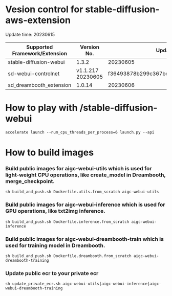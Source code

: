 # Vesion control for stable-diffusion-aws-extension

Update time: 20230615

| Supported Framework/Extension | Version No.| Update date | Commit ID |
| --------------------- | --------- | --------------------- | --------- |
| stable-diffusion-webui|1.3.2|20230605|baf6946e06249c5af9851c60171692c44ef633e0 |
| sd-webui-controlnet | v1.1.217 20230605| f36493878b299c367bc51f2935fd7e6d19188569 |
| sd_dreambooth_extension | 1.0.14| 20230606| dc413a14379b165355502d9f65856c40a4bb5b6f|

# How to play with /stable-diffusion-webui

```
accelerate launch --num_cpu_threads_per_process=6 launch.py --api

```

# How to build images

### Build public images for aigc-webui-utils which is used for light-weight CPU operations, like create_model in Dreambooth, merge_checkpoint.

```
sh build_and_push.sh Dockerfile.utils.from_scratch aigc-webui-utils

```

### Build public images for aigc-webui-inference which is used for GPU operations, like txt2img inference.

```
sh build_and_push.sh Dockerfile.inference.from_scratch aigc-webui-inference

```

### Build public images for aigc-webui-dreambooth-train which is used for training model in Dreambooth.

```
sh build_and_push.sh Dockerfile.dreambooth.from_scratch aigc-webui-dreambooth-training

```

### Update public ecr to your private ecr

```
sh update_private_ecr.sh aigc-webui-utils|aigc-webui-inference|aigc-webui-dreambooth-training

```
